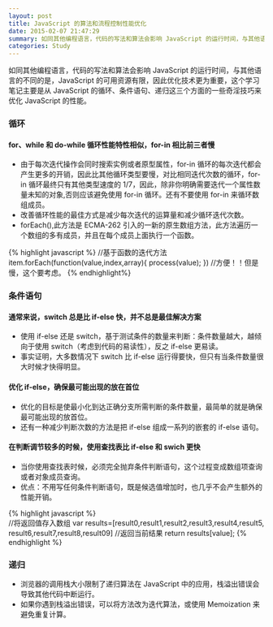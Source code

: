 ```yaml
---
layout: post
title: JavaScript 的算法和流程控制性能优化
date: 2015-02-07 21:47:29
summary: 如同其他编程语言，代码的写法和算法会影响 JavaScript 的运行时间，与其他语言的不同的是，JavaScript 的可用资源有限，因此优化技术更为重要，这个学习笔记主要是从 JavaScript 的循环、条件语句、递归这三个方面的一些奇淫技巧来优化 JavaScript 的性能 ...
categories: Study
---
```


如同其他编程语言，代码的写法和算法会影响 JavaScript 的运行时间，与其他语言的不同的是，JavaScript 的可用资源有限，因此优化技术更为重要，这个学习笔记主要是从 JavaScript 的循环、条件语句、递归这三个方面的一些奇淫技巧来优化 JavaScript 的性能。

### 循环

#### for、while 和 do-while 循环性能特性相似，for-in 相比前三者慢

- 由于每次迭代操作会同时搜索实例或者原型属性，for-in 循环的每次迭代都会产生更多的开销，因此比其他循环类型要慢，对比相同迭代次数的循环，for-in 循环最终只有其他类型速度的 1/7，因此，除非你明确<span class="orange">需要迭代一个属性数量未知的对象</span>,否则应该避免使用 for-in 循环。还有不要使用 for-in 来循环数组成员。
- 改善循环性能的最佳方式是减少每次迭代的运算量和减少循环迭代次数。
- forEach(),此方法是 ECMA-262 引入的一新的原生数组方法，此方法遍历一个数组的多有成员，并且在每个成员上面执行一个函数。

{% highlight javascript %}
//基于函数的迭代方法
item.forEach(function(value,index,array){
    process(value);
})
//方便！！但是慢，这个要考虑。
{% endhighlight%}

### 条件语句

#### 通常来说，switch 总是比 if-else 快，并不总是最佳解决方案

- 使用 if-else 还是 switch，基于测试条件的数量来判断：条件数量越大，越倾向于使用 switch（考虑到代码的易读性），反之 if-else 更易读。
- 事实证明，大多数情况下 switch 比 if-else 运行得要快，但只有<span class="orange">当条件数量很大时候才快得明显</span>。

#### 优化 if-else，确保最可能出现的放在首位

- 优化的目标是使最小化到达正确分支所需判断的条件数量，最简单的就是确保最可能出现的放首位。
- 还有一种减少判断次数的方法是把 if-else 组成一系列的嵌套的 if-else 语句。

#### 在判断调节较多的时候，使用查找表比 if-else 和 swich 更快

- 当你使用查找表时候，必须完全抛弃条件判断语句，这个过程变成数组项查询或者对象成员查询。
- 优点：不用写任何条件判断语句，既是候选值增加时，也几乎不会产生额外的性能开销。

{% highlight javascript %}  
//将返回值存入数组
var results=[result0,result1,result2,result3,result4,result5,
            result6,result7,result8,result09]
//返回当前结果
return results[value];
{% endhighlight %}

### 递归

- 浏览器的调用栈大小限制了递归算法在 JavaScript 中的应用，栈溢出错误会导致其他代码中断运行。
- 如果你遇到栈溢出错误，可以将方法改为迭代算法，或使用 Memoization 来避免重复计算。
